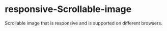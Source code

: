 # responsive-Scrollable-image
Scrollable image that is responsive and is supported on different browsers.

